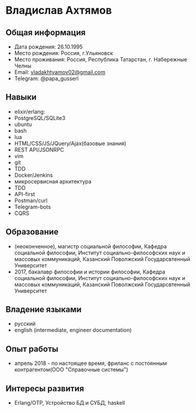 # Владислав Ахтямов

## Общая информация

* Дата рождения: 26.10.1995
* Место рождения: Россия, г.Ульяновск
* Место проживания: Россия, Республика Татарстан, г. Набережные Челны
* Email: vladakhtyamov02@gmail.com
* Telegram: @papa_gusserl

## Навыки

* elixir/erlang:
* PostgreSQL/SQLite3
* ubuntu
* bash
* lua
* HTML/CSS/JS/JQuery/Ajax(базовые знания)
* REST API/JSONRPC
* vim
* git
* TDD
* Docker/Jenkins
* микросервисная архитектура
* TDD
* API-first
* Postman/curl
* Telegram-bots
* CQRS

## Образование

* (неоконченное), магистр социальной философии, Кафедра социальной философии, Институт социально-философских наук и массовых коммуникаций, Казанский Поволжский Государсвтенный Университет
* 2017, бакалавр философии и истории философии, Кафедра социальной философии, Институт социально-философских наук и массовых коммуникаций, Казанский Поволжский Государсвтенный Университет

## Владение языками

* русский
* english (intermediate, engineer documentation)

## Опыт работы

* апрель 2018 - по настоящее время, фриланс c постоянным контрагентом(ООО "Справочные системы")

## Интересы развития
* Erlang/OTP, Устройство БД и СУБД, haskell
